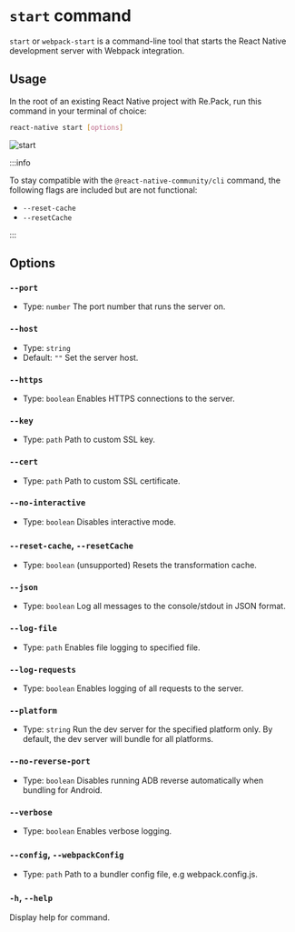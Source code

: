 # `start` command

`start` or `webpack-start` is a command-line tool that starts the React Native development server with Webpack integration.

## Usage

In the root of an existing React Native project with Re.Pack, run this command in your terminal of choice:

```bash
react-native start [options]
```

![start](/img/start.png)

:::info

To stay compatible with the `@react-native-community/cli` command, the following flags are included but are not functional:

- `--reset-cache`
- `--resetCache`

:::

## Options

### `--port`

- Type: `number`
The port number that runs the server on.

### `--host`

- Type: `string`
- Default: `""`
Set the server host.

### `--https`

- Type: `boolean`
Enables HTTPS connections to the server.

### `--key`

- Type: `path`
Path to custom SSL key.

### `--cert`

- Type: `path`
Path to custom SSL certificate.

### `--no-interactive`

- Type: `boolean`
Disables interactive mode.

### `--reset-cache`, `--resetCache`

- Type: `boolean`
(unsupported) Resets the transformation cache.

### `--json`

- Type: `boolean`
Log all messages to the console/stdout in JSON format.

### `--log-file`

- Type: `path`
Enables file logging to specified file.

### `--log-requests`

- Type: `boolean`
Enables logging of all requests to the server.

### `--platform`

- Type: `string`
Run the dev server for the specified platform only. By default, the dev server will bundle for all platforms.

### `--no-reverse-port`

- Type: `boolean`
Disables running ADB reverse automatically when bundling for Android.

### `--verbose`

- Type: `boolean`
Enables verbose logging.

### `--config`, `--webpackConfig`

- Type: `path`
Path to a bundler config file, e.g webpack.config.js.

### `-h`, `--help`

Display help for command.
